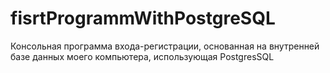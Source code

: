 # fisrtProgrammWithPostgreSQL
Консольная программа входа-регистрации, основанная на внутренней базе данных моего компьютера,
использующая PostgresSQL
